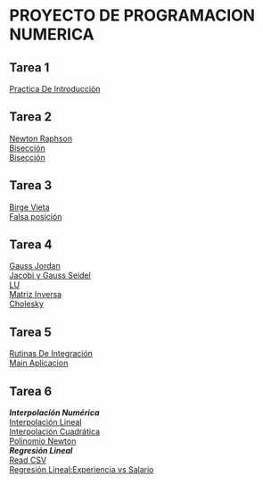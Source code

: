 # PROYECTO DE PROGRAMACION NUMERICA
## Tarea 1
[Practica De Introducción](https://github.com/CarlosGMB/PROYECTO-NUMERICA/blob/main/PracticaIntroduccionPrograNum-CARLOSMTZ-346307%201.py)


## Tarea 2
[Newton Raphson](https://github.com/CarlosGMB/PROYECTO-NUMERICA/blob/main/Newton_Raphson-CarlosGabrielMartinez.py)  
[Bisección](https://github.com/CarlosGMB/PROYECTO-NUMERICA/blob/main/Biseccion-CarlosGabrielMartinez.py)  
[Bisección](https://github.com/CarlosGMB/PROYECTO-NUMERICA/blob/main/Secante-CarlosGabrielMartinez.py)  


## Tarea 3
[Birge Vieta](https://github.com/CarlosGMB/PROYECTO-NUMERICA/blob/main/Birge-Vieta-CarlosGabrielMartinez.py)  
[Falsa posición](https://github.com/CarlosGMB/PROYECTO-NUMERICA/blob/main/Falsa-Posicion-CarlosGabrielMartinez.py)  


## Tarea 4  
[Gauss Jordan](https://github.com/CarlosGMB/PROYECTO-NUMERICA/blob/main/Gauss_jordan_Carlos_Gabriel_Mart%C3%ADnez.py)  
[Jacobi y Gauss Seidel](https://github.com/CarlosGMB/PROYECTO-NUMERICA/blob/main/Jacobi_Y_Gauss_Seidel.py)  
[LU](https://github.com/CarlosGMB/PROYECTO-NUMERICA/blob/main/LU_Carlos_Gabriel_Martinez.py)  
[Matriz Inversa](https://github.com/CarlosGMB/PROYECTO-NUMERICA/blob/main/Matriz_inversa_Carlos_Gabriel_Martinez.py)  
[Cholesky](https://github.com/CarlosGMB/PROYECTO-NUMERICA/blob/main/Cholesky_Carlos_Gabriel_Martinez.py)  

## Tarea 5
[Rutinas De Integración](https://github.com/CarlosGMB/PROYECTO-NUMERICA/blob/main/rutinas_integracion.py)  
[Main Aplicacion](https://github.com/CarlosGMB/PROYECTO-NUMERICA/blob/main/main_aplicacion.py)  


## Tarea 6
***Interpolación Numérica***  
[Interpolación Lineal](https://github.com/CarlosGMB/PROYECTO-NUMERICA/blob/main/Interpolaci%C3%B3n_lineal.py)  
[Interpolación Cuadrática](https://github.com/CarlosGMB/PROYECTO-NUMERICA/blob/main/Interpolaci%C3%B3n_cuadr%C3%A1tica.py)  
[Polinomio Newton](https://github.com/CarlosGMB/PROYECTO-NUMERICA/blob/main/Polinomio_Newton_g4.py)  
***Regresión Lineal***  
[Read CSV](https://github.com/CarlosGMB/PROYECTO-NUMERICA/blob/main/Script_incisos_A_y_B.py)  
[Regresión Lineal:Experiencia vs Salario](https://github.com/CarlosGMB/PROYECTO-NUMERICA/blob/main/Script_incisos_D-F.py)  

